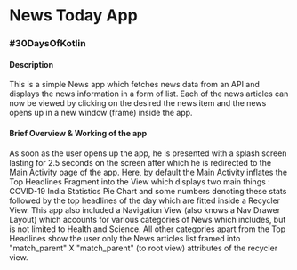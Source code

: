 # News Today App
### #30DaysOfKotlin
#### Description
This is a simple News app which fetches news data from an API and displays the news information in a form of list. Each of the news articles can now be viewed by clicking on the desired the news item and the news opens up in a new window (frame) inside the app.

#### Brief Overview & Working of the app
As soon as the user opens up the app, he is presented with a splash screen lasting for 2.5 seconds on the screen after which he is redirected to the Main Activity page of the app. Here, by default the Main Activity inflates the Top Headlines Fragment into the View which displays two main things : COVID-19 India Statistics Pie Chart and some numbers denoting these stats followed by the top headlines of the day which are fitted inside a Recycler View. 
This app also included a Navigation View (also knows a Nav Drawer Layout) which accounts for various categories of News which includes, but is not limited to Health and Science. All other categories apart from the Top Headlines show the user only the News articles list framed into "match_parent" X "match_parent" (to root view) attributes of the recycler view.
